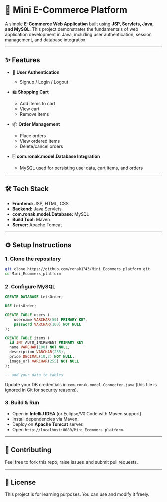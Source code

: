 # 🛒 Mini E-Commerce Platform

A simple **E-Commerce Web Application** built using **JSP, Servlets, Java, and MySQL**.
This project demonstrates the fundamentals of web application development in Java, including user authentication, session management, and database integration.

---

## ✨ Features

* 🔐 **User Authentication**

    * Signup / Login / Logout
* 🛍️ **Shopping Cart**

    * Add items to cart
    * View cart
    * Remove items
* 📦 **Order Management**

    * Place orders
    * View ordered items
    * Delete/cancel orders
* 🗄️ **com.ronak.model.Database Integration**

    * MySQL used for persisting user data, cart items, and orders

---

## 🛠️ Tech Stack

* **Frontend:** JSP, HTML, CSS
* **Backend:** Java Servlets
* **com.ronak.model.Database:** MySQL
* **Build Tool:** Maven
* **Server:** Apache Tomcat

---



## ⚙️ Setup Instructions

### 1. Clone the repository

```bash
git clone https://github.com/ronak1743/Mini_Ecommers_platform.git
cd Mini_Ecommers_platform
```

### 2. Configure MySQL

```sql
CREATE DATABASE LetsOrder;

USE LetsOrder;

CREATE TABLE users (
    username VARCHAR(50) PRIMARY KEY,
    password VARCHAR(100) NOT NULL
);

CREATE TABLE items (
  id INT AUTO_INCREMENT PRIMARY KEY,
  name VARCHAR(100) NOT NULL,
  description VARCHAR(255),
  price DECIMAL(10,2) NOT NULL,
  image_url VARCHAR(255) NOT NULL
);

-- add your data to tables
```

Update your DB credentials in `com.ronak.model.Connecter.java` (this file is ignored in Git for security reasons).

### 3. Build & Run

* Open in **IntelliJ IDEA** (or Eclipse/VS Code with Maven support).
* Install dependencies via Maven.
* Deploy on **Apache Tomcat** server.
* Open `http://localhost:8080/Mini_Ecommers_platform`.

---



## 🤝 Contributing

Feel free to fork this repo, raise issues, and submit pull requests.

---

## 📜 License

This project is for learning purposes. You can use and modify it freely.
